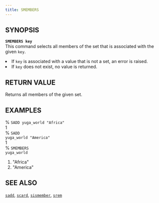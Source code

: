 ```yaml
---
title: SMEMBERS
---
```

## SYNOPSIS
<code><b>SMEMBERS key</b></code><br>
This command selects all members of the set that is associated with the given <code>key</code>.
<li>If <code>key</code> is associated with a value that is not a set, an error is raised.</li>
<li>If <code>key</code> does not exist, no value is returned.</li>

## RETURN VALUE
Returns all members of the given set.

## EXAMPLES
% <code>SADD yuga_world "Africa"</code><br>
1<br>
% <code>SADD yuga_world "America"</code><br>
1<br>
% <code>SMEMBERS yuga_world</code><br>
1) "Africa"<br>
2) "America"<br>

## SEE ALSO
[`sadd`](/yql/redis/sadd/), [`scard`](/yql/redis/scard/), [`sismember`](/yql/redis/sismember/), [`srem`](/yql/redis/srem/)
